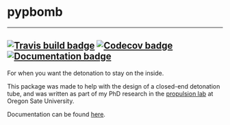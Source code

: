 # pypbomb
---
[![Travis build badge](https://api.travis-ci.org/cartemic/pypbomb.svg?branch=master)](https://travis-ci.org/github/cartemic/pypbomb)
[![Codecov badge](https://codecov.io/gh/cartemic/pypbomb/branch/master/graph/badge.svg)](https://codecov.io/gh/cartemic/pypbomb)
[![Documentation badge](https://github.com/cartemic/pypbomb/workflows/Documentation/badge.svg)](https://cartemic.github.io/pypbomb/)
---

For when you want the detonation to stay on the inside.

This package was made to help with the design of a closed-end detonation tube, and was written as part of my PhD research in the [propulsion lab](http://research.engr.oregonstate.edu/blunckgroup/propulsion-laboratory) at Oregon Sate University.

Documentation can be found [here](https://cartemic.github.io/pypbomb/).
